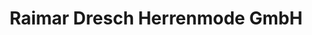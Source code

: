 ---
title: "Raimar Dresch Herrenmode GmbH"
url: /erding/raimar-dresch-herrenmode-gmbh/
shop: Kleidung
---